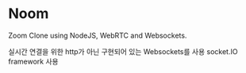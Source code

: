 # Noom

Zoom Clone using NodeJS, WebRTC and Websockets.

실시간 연결을 위한 http가 아닌 구현되어 있는 Websockets를 사용
socket.IO framework 사용